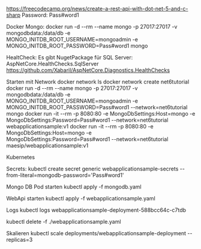 ﻿https://freecodecamp.org/news/create-a-rest-api-with-dot-net-5-and-c-sharp
Password: Pass#word1

Docker Mongo:
docker run -d --rm --name mongo -p 27017:27017 -v mongodbdata:/data/db -e MONGO_INITDB_ROOT_USERNAME=mongoadmin -e MONGO_INITDB_ROOT_PASSWORD=Pass#word1 mongo

HealtCheck:
Es gibt NugetPackage für SQL Server: AspNetCore.HealthChecks.SqlServer
https://github.com/Xabaril/AspNetCore.Diagnostics.HealthChecks


Starten mit Network
docker network ls
docker network create net6tutorial
docker run -d --rm --name mongo -p 27017:27017 -v mongodbdata:/data/db -e MONGO_INITDB_ROOT_USERNAME=mongoadmin -e MONGO_INITDB_ROOT_PASSWORD=Pass#word1 --network=net6tutorial mongo
docker run -it --rm -p 8080:80 -e MongoDbSettings:Host=mongo -e MongoDbSettings:Password=Pass#word1 --network=net6tutorial webapplicationsample:v1
docker run -it --rm -p 8080:80 -e MongoDbSettings:Host=mongo -e MongoDbSettings:Password=Pass#word1 --network=net6tutorial maesip/webapplicationsample:v1

Kubernetes

Secrets:
 kubectl create secret generic webapplicationsample-secrets --from-literal=mongodb-password='Pass#word1'

Mongo DB Pod starten
kubectl apply -f mongodb.yaml

WebApi starten
kubectl apply -f webapplicationsample.yaml

Logs
kubectl logs webapplicationsample-deployment-588bcc64c-c7tdb

kubectl delete -f ./webapplicationsample.yaml     

Skalieren
kubectl scale deployments/webapplicationsample-deployment --replicas=3
